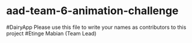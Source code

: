 # aad-team-6-animation-challenge
#DairyApp
Please use this file to write your names as contributors to this project
#Etinge Mabian (Team Lead)
